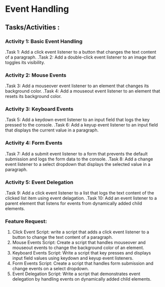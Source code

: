 # Event Handling

## Tasks/Activities :

### Activity 1: Basic Event Handling

.Task 1: Add a click event listener to a button that changes the text content of a paragraph.
.Task 2: Add a double-click event listener to an image that toggles its visibility.

### Activity 2: Mouse Events

.Task 3: Add a mouseover event listener to an element that changes its background color.
.Task 4: Add a mouseout event listener to an element that resets its background color.

### Activity 3: Keyboard Events

.Task 5: Add a keydown event listener to an input field that logs the key pressed to the console.
.Task 6: Add a keyup event listener to an input field that displays the current value in a paragraph.

### Activity 4: Form Events

.Task 7: Add a submit event listener to a form that prevents the default submission and logs the form data to the console.
.Task 8: Add a change event listener to a select dropdown that displays the selected value in a paragraph.

### Activity 5: Event Delegation

.Task 9: Add a click event listener to a list that logs the text content of the clicked list item using event delagation.
.Task 10: Add an event listener to a parent element that listens for events from dynamically added child elements.

### Feature Request:

1. Click Event Script: write a script that adds a click event listener to a button to change the text content of a paragraph.
2. Mouse Events Script: Create a script that handles mouseover and mouseout events to change the background color of an element.
3. Keyboard Events Script: Write a script that key presses and displays input field values using keydown and keyup event listeners.
4. Form Events Script: Create a script that handles form submission and change events on a select dropdown.
5. Event Delegation Script: Write a script that demonstrates event delegation by handling events on dynamically added child elements.
